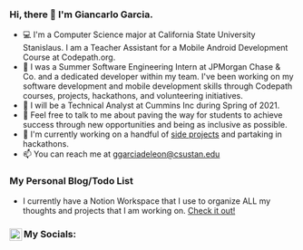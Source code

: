 ### Hi, there 👋 I'm Giancarlo Garcia.

- 💻 I'm a Computer Science major at California State University Stanislaus. I am a Teacher Assistant for a Mobile Android Development Course at Codepath.org. 
- 🔭 I was a Summer Software Engineering Intern at JPMorgan Chase & Co. and a dedicated developer within my team. I've been working on my software development and mobile development skills through Codepath courses, projects, hackathons, and volunteering initiatives.
- :briefcase: I will be a Technical Analyst at Cummins Inc during Spring of 2021.
- 💬 Feel free to talk to me about paving the way for students to achieve success through new opportunities and being as inclusive as possible.
- 🔨 I'm currently working on a handful of [side projects](https://www.notion.so/Personal-Blog-Todo-List-0fc9641270ff40a3957312adcb7f877f) and partaking in hackathons.
- 📫 You can reach me at ggarciadeleon@csustan.edu 

### My Personal Blog/Todo List

- I currently have a Notion Workspace that I use to organize ALL my thoughts and projects that I am working on. [Check it out!](https://www.notion.so/Personal-Blog-Todo-List-0fc9641270ff40a3957312adcb7f877f)


### My Socials: [<img align="left" alt="Gian | LinkedIn" width="22px" src="https://cdn.jsdelivr.net/npm/simple-icons@v3/icons/linkedin.svg" />][linkedin]

[linkedin]: https://www.linkedin.com/in/giancarlo-garcia/
